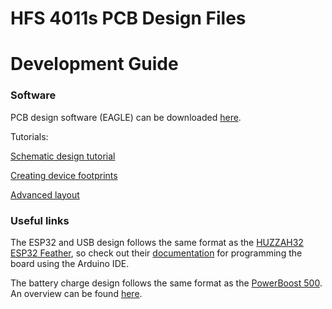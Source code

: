 HFS 4011s PCB Design Files
=====
# Development Guide
### Software
PCB design software (EAGLE) can be downloaded [here](https://www.autodesk.com/education/free-software/eagle).

Tutorials:

[Schematic design tutorial](https://learn.sparkfun.com/tutorials/using-eagle-schematic/all)

[Creating device footprints](https://learn.sparkfun.com/tutorials/designing-pcbs-smd-footprints)

[Advanced layout](https://learn.sparkfun.com/tutorials/designing-pcbs-advanced-smd)

### Useful links
The ESP32 and USB design follows the same format as the
[HUZZAH32 ESP32 Feather](https://github.com/adafruit/Adafruit-HUZZAH32-ESP32-Feather-PCB),
so check out their [documentation](https://learn.adafruit.com/adafruit-huzzah32-esp32-feather/overview)
for programming the board using the Arduino IDE.

The battery charge design follows the same format as the [PowerBoost 500](https://github.com/adafruit/Adafruit-PowerBoost-500-Charger-PCB).
An overview can be found [here](https://learn.adafruit.com/adafruit-powerboost-500-plus-charger/overview).
